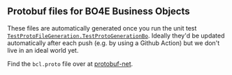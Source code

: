## Protobuf files for BO4E Business Objects

These files are automatically generated once you run the unit test [`TestProtoFileGeneration.TestProtoGenerationBo`](/BO4ETestProject/TestProtoFileGeneration.cs). Ideally they'd be updated automatically after each push (e.g. by using a Github Action) but we don't live in an ideal world yet.

Find the `bcl.proto` file over at [protobuf-net](https://github.com/protobuf-net/protobuf-net/blob/4b239629f5f9dbe4770a497f2c81465ab0669504/src/Tools/bcl.proto).
 